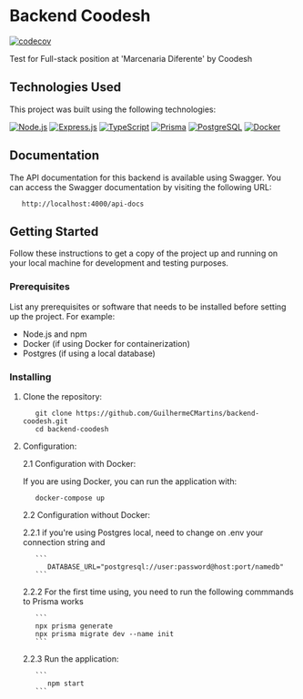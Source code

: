 # Backend Coodesh

[![codecov](https://codecov.io/gh/GuilhermeCMartins/backend-coodesh/branch/master/graph/badge.svg)](https://codecov.io/gh/GuilhermeCMartins/backend-coodesh)

Test for Full-stack position at 'Marcenaria Diferente' by Coodesh

## Technologies Used

This project was built using the following technologies:

[![Node.js](https://img.shields.io/badge/Node.js-v14-green.svg)](https://nodejs.org/)
[![Express.js](https://img.shields.io/badge/Express.js-v4-blue.svg)](https://expressjs.com/)
[![TypeScript](https://img.shields.io/badge/TypeScript-v4-blue.svg)](https://www.typescriptlang.org/)
[![Prisma](https://img.shields.io/badge/Prisma-v2-blueviolet.svg)](https://www.prisma.io/)
[![PostgreSQL](https://img.shields.io/badge/PostgreSQL-13-336791.svg)](https://www.postgresql.org/)
[![Docker](https://img.shields.io/badge/Docker-latest-blue.svg)](https://www.docker.com/)

## Documentation

The API documentation for this backend is available using Swagger. You can access the Swagger documentation by visiting the following URL:

```
   http://localhost:4000/api-docs
```

## Getting Started

Follow these instructions to get a copy of the project up and running on your local machine for development and testing purposes.

### Prerequisites

List any prerequisites or software that needs to be installed before setting up the project. For example:

- Node.js and npm
- Docker (if using Docker for containerization)
- Postgres (if using a local database)

### Installing

1.  Clone the repository:

    ```
       git clone https://github.com/GuilhermeCMartins/backend-coodesh.git
       cd backend-coodesh
    ```

2.  Configuration:

    2.1 Configuration with Docker:

    If you are using Docker, you can run the application with:

    ```
       docker-compose up
    ```

    2.2 Configuration without Docker:

    2.2.1
    if you're using Postgres local, need to change on .env your connection string and

           ```
              DATABASE_URL="postgresql://user:password@host:port/namedb"
           ```

    2.2.2
    For the first time using, you need to run the following commmands to Prisma works

           ```
           npx prisma generate
           npx prisma migrate dev --name init
           ```

    2.2.3
    Run the application:

           ```
              npm start
           ```
